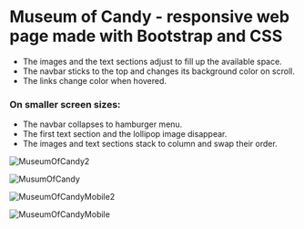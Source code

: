 # Museum of Candy - responsive web page made with Bootstrap and CSS
- The images and the text sections adjust to fill up the available space.
- The navbar sticks to the top and changes its background color on scroll.
- The links change color when hovered.
### On smaller screen sizes:
- The navbar collapses to hamburger menu. 
- The first text section and the lollipop image disappear.
- The images and text sections stack to column and swap their order.
  
![MuseumOfCandy2](https://github.com/MilenaGeorgieva95/The-Web-Developer-Bootcamp-2023/assets/133628364/9418229b-793d-4528-961a-391bb57bc8e3)

![MusumOfCandy](https://github.com/MilenaGeorgieva95/The-Web-Developer-Bootcamp-2023/assets/133628364/8fbc9426-ac60-4b07-85c5-4d01eaacf861)

![MuseumOfCandyMobile2](https://github.com/MilenaGeorgieva95/The-Web-Developer-Bootcamp-2023/assets/133628364/83f8fb85-5931-49b3-813c-53cca51222e1)

![MuseumOfCandyMobile](https://github.com/MilenaGeorgieva95/The-Web-Developer-Bootcamp-2023/assets/133628364/7100eb6a-6170-4d95-8876-ac2df384b82a)




